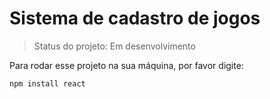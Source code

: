 <h1>Sistema de cadastro de jogos </h1>

> Status do projeto: Em desenvolvimento

Para rodar esse projeto na sua máquina, por favor digite:
```
npm install react
```
